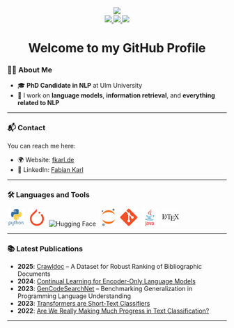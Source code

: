 <div id="header" align="center">
  <img src="https://media1.giphy.com/media/5eLDrEaRGHegx2FeF2/giphy.gif?cid=790b7611ljrzqwcvlbg72hvp7m76emzap172g2no7oi8j9of&rid=giphy.gif&ct=s" width="200"/>

  <div id="social">
    <a href="https://www.linkedin.com/in/fkarl/">
      <img src="https://img.shields.io/badge/LinkedIn-Fabian_Karl-blue?logo=linkedin&style=flat-square" height="30"/>
    </a>
    <a href="https://scholar.google.com/citations?user=Pv9PEEQAAAAJ&hl=en&oi=ao">
      <img src="https://img.shields.io/badge/Google_Scholar-Fabian_Karl-4a8ef8?logo=googlescholar&style=flat-square" height="30"/>
    </a>
    <a href="https://orcid.org/0009-0008-0079-5604">
      <img src="https://img.shields.io/badge/ORCID-0009--0008--0079--5604-green?logo=orcid&style=flat-square" height="30"/>
    </a>
  </div>

  <h1>Welcome to my GitHub Profile</h1>
</div>


### 👨‍🔬 About Me

- 🎓 **PhD Candidate in NLP** at Ulm University  
- 🧠 I work on **language models**, **information retrieval**, and **everything related to NLP**
---

### 📬 Contact

You can reach me here:

- 🌍 Website: [fkarl.de](https://www.fkarl.de)
- 💼 LinkedIn: [Fabian Karl](https://www.linkedin.com/in/fkarl/)

---

### 🛠️ Languages and Tools

<div id="tools">
  <img src="https://github.com/devicons/devicon/blob/master/icons/python/python-original-wordmark.svg" title="Python" alt="Python" width="40" height="40"/>&nbsp;
  <img src="https://github.com/devicons/devicon/blob/master/icons/pytorch/pytorch-original.svg" title="PyTorch" alt="PyTorch" width="40" height="40"/>&nbsp;
    <img src="https://huggingface.co/front/assets/huggingface_logo-noborder.svg" title="Hugging Face" alt="Hugging Face" width="40" height="40"/>&nbsp;
  <img src="https://github.com/devicons/devicon/blob/master/icons/jupyter/jupyter-original.svg" title="Jupyter" alt="Jupyter" width="40" height="40"/>&nbsp;
  <img src="https://github.com/devicons/devicon/blob/master/icons/git/git-plain.svg" title="Git" alt="Git" width="40" height="40"/>&nbsp;
  <img src="https://github.com/devicons/devicon/blob/master/icons/java/java-original-wordmark.svg" title="Java" alt="Java" width="40" height="40"/>&nbsp;
  <img src="https://github.com/devicons/devicon/blob/master/icons/latex/latex-original.svg" title="LaTeX" alt="LaTeX" width="40" height="40"/>&nbsp;
</div>

---

### 📚 Latest Publications

- **2025**: [Crawldoc](https://arxiv.org/abs/2506.03822) – A Dataset for Robust Ranking of Bibliographic Documents  
- **2024**: [Continual Learning for Encoder-Only Language Models](https://arxiv.org/abs/2412.08528)  
- **2023**: [GenCodeSearchNet](https://aclanthology.org/2023.genbench-1.2/) – Benchmarking Generalization in Programming Language Understanding  
- **2023**: [Transformers are Short-Text Classifiers](https://link.springer.com/chapter/10.1007/978-3-031-40837-3_7)  
- **2022**: [Are We Really Making Much Progress in Text Classification?](https://arxiv.org/abs/2204.03954)

---
